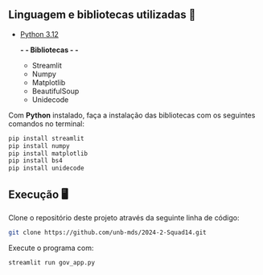 ## Linguagem e bibliotecas utilizadas 🦾
- [Python 3.12](https://www.python.org/downloads/)

  **- - Bibliotecas - -**
  
  - Streamlit  
  - Numpy  
  - Matplotlib  
  - BeautifulSoup  
  - Unidecode

Com <b>Python</b> instalado, faça a instalação das bibliotecas com os seguintes comandos no terminal:
```bash
pip install streamlit
pip install numpy
pip install matplotlib
pip install bs4
pip install unidecode
```

## Execução 🖥️
Clone o repositório deste projeto através da seguinte linha de código:
```bash
git clone https://github.com/unb-mds/2024-2-Squad14.git
```  

Execute o programa com:
```bash
streamlit run gov_app.py
```
